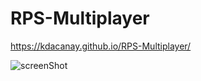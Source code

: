 # RPS-Multiplayer

https://kdacanay.github.io/RPS-Multiplayer/

![screenShot]("../images/captureportfolioRPS.png") 

